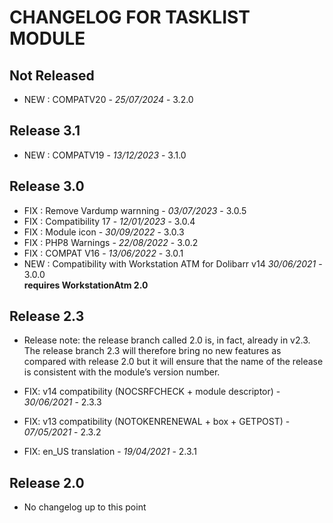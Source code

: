 # CHANGELOG FOR TASKLIST MODULE

## Not Released
- NEW : COMPATV20 - *25/07/2024* - 3.2.0


## Release 3.1

- NEW : COMPATV19 - *13/12/2023* - 3.1.0

## Release 3.0

- FIX : Remove Vardump warnning - *03/07/2023* - 3.0.5
- FIX : Compatibility 17 - *12/01/2023* - 3.0.4
- FIX : Module icon - *30/09/2022* - 3.0.3
- FIX : PHP8 Warnings - *22/08/2022* - 3.0.2
- FIX : COMPAT V16 - *13/06/2022* - 3.0.1  
- NEW : Compatibility with Workstation ATM for Dolibarr v14 *30/06/2021* - 3.0.0  
  **requires WorkstationAtm 2.0**

## Release 2.3
- Release note: the release branch called 2.0 is, in fact, already in v2.3.
  The release branch 2.3 will therefore bring no new features as compared with
  release 2.0 but it will ensure that the name of the release is consistent with
  the module’s version number.

- FIX: v14 compatibility (NOCSRFCHECK + module descriptor) - *30/06/2021* - 2.3.3
- FIX: v13 compatibility (NOTOKENRENEWAL + box + GETPOST) - *07/05/2021* - 2.3.2
- FIX: en_US translation - *19/04/2021* - 2.3.1

## Release 2.0
- No changelog up to this point

